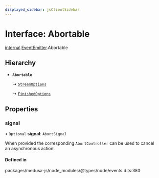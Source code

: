 ```yaml
---
displayed_sidebar: jsClientSidebar
---
```


# Interface: Abortable

[internal](../modules/internal-8.md).[EventEmitter](../modules/internal-8.EventEmitter.md).Abortable

## Hierarchy

- **`Abortable`**

  ↳ [`StreamOptions`](internal-8.internal-2.StreamOptions.md)

  ↳ [`FinishedOptions`](internal-8.internal-2.FinishedOptions.md)

## Properties

### signal

• `Optional` **signal**: `AbortSignal`

When provided the corresponding `AbortController` can be used to cancel an asynchronous action.

#### Defined in

packages/medusa-js/node_modules/@types/node/events.d.ts:380
